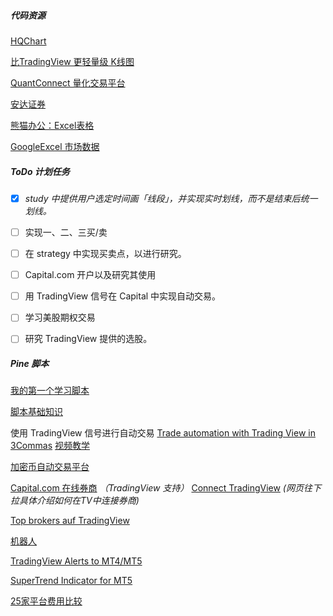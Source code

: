 ##### 代码资源

[HQChart](https://github.com/stock-chart/HQChart)

[比TradingView 更轻量级 K线图](https://blog.csdn.net/renlang7090/article/details/105559101)

[QuantConnect 量化交易平台](https://www.quantconnect.com/?ref=towm)

[安达证券](https://oanda-tw.com/fxproduct/mt4)

[熊猫办公：Excel表格](https://www.tukuppt.com/excelmuban/licai.html)



[GoogleExcel 市场数据](https://www.vertex42.com/ExcelTemplates/excel-stock-quotes.html#:~:text=Stock%20Quotes%20in%20a%20Google,Spreadsheet%20directly%20from%20Google%20Finance.)



##### ToDo 计划任务

- [x] *study 中提供用户选定时间画「线段」，并实现实时划线，而不是结束后统一划线。*
- [ ] 实现一、二、三买/卖
- [ ] 在 strategy 中实现买卖点，以进行研究。
- [ ] Capital.com 开户以及研究其使用
- [ ] 用 TradingView 信号在 Capital 中实现自动交易。
- [ ] 学习美股期权交易
- [ ] 研究 TradingView 提供的选股。



##### Pine 脚本

[我的第一个学习脚本](经济/股市/量化交易/first_pine_script.md)

[脚本基础知识](经济/股市/量化交易/pine_basic.md)



使用 TradingView 信号进行自动交易 [Trade automation with Trading View in 3Commas](https://3commas.io/blog/trade-automation-with-trading-view-in-3commas)   [视频教学](https://www.youtube.com/watch?v=9BkMycVnP34)

[加密币自动交易平台](https://tradingbot-solutions.com/trading-academy/how-to-use-tradingview-to-receive-signals/)

[Capital.com 在线券商](https://capital.com/zh/wei-he-xuan-zecapital-com) *（TradingView 支持）*  [Connect TradingView](https://capital.com/tradingview) *(网页往下拉具体介绍如何在TV中连接券商)*

[Top brokers auf TradingView](https://de.tradingview.com/brokers/)

[机器人](https://www.fmz.com/digest-topic/5533)

[TradingView Alerts to MT4/MT5](https://www.tradingview.com/chart/USDCAD/xMiBY0Qt-TradingView-Alerts-to-MT4-MT5-installation-guide/)



[SuperTrend Indicator for MT5](https://www.mql5.com/de/code/576)

[25家平台费用比较](https://pingce.fx110.hk/special/details/1571)